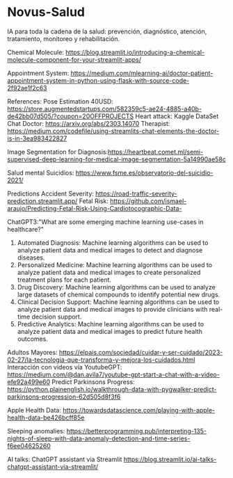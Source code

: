 # Novus-Salud
IA para toda la cadena de la salud: prevención, diagnóstico, atención, tratamiento, monitoreo y rehabilitación.

Chemical Molecule:
https://blog.streamlit.io/introducing-a-chemical-molecule-component-for-your-streamlit-apps/

Appointment System:
https://medium.com/mlearning-ai/doctor-patient-appointment-system-in-python-using-flask-with-source-code-2f92ae1f2c63

References:
Pose Estimation 40USD: https://store.augmentedstartups.com/582359c5-ae24-4885-a40b-de42bb07d505/?coupon=20OFFPROJECTS
Heart attack: Kaggle DataSet
Chat Doctor: https://arxiv.org/abs/2303.14070
Therapist: https://medium.com/codefile/using-streamlits-chat-elements-the-doctor-is-in-3ea983422827

Image Segmentation for Diagnosis:https://heartbeat.comet.ml/semi-supervised-deep-learning-for-medical-image-segmentation-5a14990ae58c

Salud mental
Suicidios: https://www.fsme.es/observatorio-del-suicidio-2021/

Predictions 
Accident Severity:
https://road-traffic-severity-prediction.streamlit.app/
Fetal Risk:
https://github.com/ismael-araujo/Predicting-Fetal-Risk-Using-Cardiotocographic-Data-

ChatGPT3:"What are some emerging machine learning use-cases in healthcare?"
1. Automated Diagnosis: Machine learning algorithms can be used to analyze patient data and medical images to detect and diagnose diseases.
2. Personalized Medicine: Machine learning algorithms can be used to analyze patient data and medical images to create personalized treatment plans for each patient.
3. Drug Discovery: Machine learning algorithms can be used to analyze large datasets of chemical compounds to identify potential new drugs.
4. Clinical Decision Support: Machine learning algorithms can be used to analyze patient data and medical images to provide clinicians with real-time decision support.
5. Predictive Analytics: Machine learning algorithms can be used to analyze patient data and medical images to predict future health outcomes.

Adultos Mayores:
https://elpais.com/sociedad/cuidar-y-ser-cuidado/2023-02-27/la-tecnologia-que-transforma-y-mejora-los-cuidados.html
Interacción con videos vía YoutubeGPT:
https://medium.com/@dan.avila7/youtube-gpt-start-a-chat-with-a-video-efe92a499e60
Predict Parkinsons Progress: https://python.plainenglish.io/walkthrough-data-with-pygwalker-predict-parkinsons-progression-62d505d8f3f6

Apple Health Data:
https://towardsdatascience.com/playing-with-apple-health-data-be426bcff85e

Sleeping anomalies:
https://betterprogramming.pub/interpreting-135-nights-of-sleep-with-data-anomaly-detection-and-time-series-f6ee04625260

AI talks: ChatGPT assistant via Streamlit
https://blog.streamlit.io/ai-talks-chatgpt-assistant-via-streamlit/
